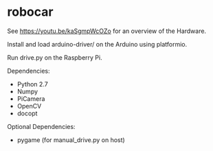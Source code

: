 # robocar

See https://youtu.be/kaSgmpWcOZo for an overview of the Hardware.

Install and load arduino-driver/ on the Arduino using platformio.

Run drive.py on the Raspberry Pi.

Dependencies:
- Python 2.7
- Numpy
- PiCamera
- OpenCV
- docopt

Optional Dependencies:
- pygame (for manual_drive.py on host)
